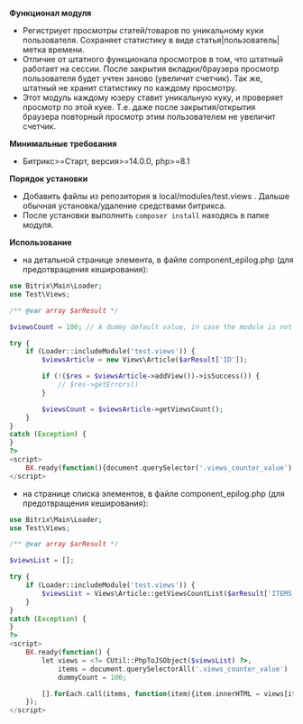 **Функционал модуля**
- Регистриует просмотры статей/товаров по уникальному куки пользователя. Сохраняет статистику в виде статья|пользователь|метка времени.
- Отличие от штатного функционала просмотров в том, что штатный работает на сессии. После закрытия вкладки/браузера просмотр пользователя
будет учтен заново (увеличит счетчик). Так же, штатный не хранит статистику по каждому просмотру.
- Этот модуль каждому юзеру ставит уникальную куку, и проверяет просмотр по этой куке. Т.е. даже после закрытия/открытия браузера повторный
просмотр этим пользователем не увеличит счетчик.

**Минимальные требования**
- Битрикс>=Старт, версия>=14.0.0, php>=8.1

**Порядок установки**
- Добавить файлы из репозитория в local/modules/test.views . Дальше обычная установка/удаление средствами битрикса.
- После установки выполнить ```composer install``` находясь в папке модуля.

**Использование**
- на детальной странице элемента, в файле component_epilog.php (для предотвращения кеширования):
```php
use Bitrix\Main\Loader;
use Test\Views;

/** @var array $arResult */

$viewsCount = 100; // A dummy default value, in case the module is not installed or an error occurs

try {
    if (Loader::includeModule('test.views')) {
        $viewsArticle = new Views\Article($arResult['ID']);

        if (!($res = $viewsArticle->addView())->isSuccess()) {
            // $res->getErrors()
        }

        $viewsCount = $viewsArticle->getViewsCount();
    }
}
catch (Exception) {
}
?>
<script>
    BX.ready(function(){document.querySelector('.views_counter_value').innerHTML='<?= $viewsCount ?>'});
</script>
```
- на странице списка элементов, в файле component_epilog.php (для предотвращения кеширования):
```php
use Bitrix\Main\Loader;
use Test\Views;

/** @var array $arResult */

$viewsList = [];

try {
    if (Loader::includeModule('test.views')) {
        $viewsList = Views\Article::getViewsCountList($arResult['ITEMS_IDS_LIST']);
    }
}
catch (Exception) {
}
?>
<script>
    BX.ready(function() {
        let views = <?= CUtil::PhpToJSObject($viewsList) ?>,
            items = document.querySelectorAll('.views_counter_value') || [],
            dummyCount = 100;

        [].forEach.call(items, function(item){item.innerHTML = views[item.dataset.id] || dummyCount});
    });
</script>

```
